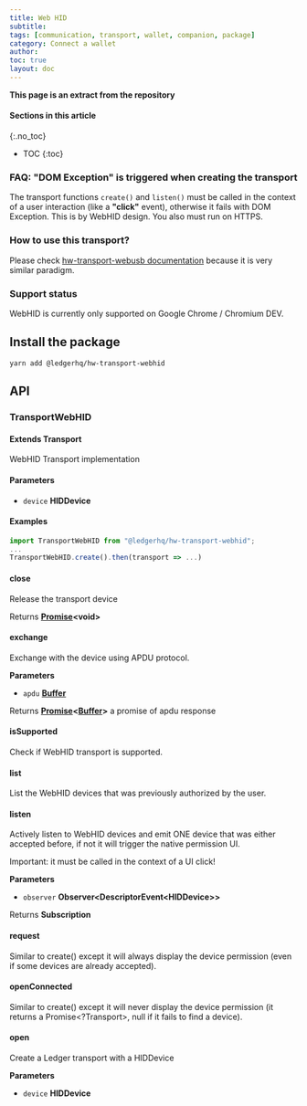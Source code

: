 ```yaml
---
title: Web HID
subtitle:
tags: [communication, transport, wallet, companion, package]
category: Connect a wallet
author:
toc: true
layout: doc
---
```


**This page is an extract from the repository**

#### Sections in this article
{:.no_toc}
* TOC
{:toc}

### FAQ: "DOM Exception" is triggered when creating the transport

The transport functions `create()` and `listen()` must be called in the context of a user interaction (like a **"click"** event), otherwise it fails with DOM Exception. This is by WebHID design. You also must run on HTTPS.

### How to use this transport?

Please check [hw-transport-webusb documentation](../webusb) because it is very similar paradigm.

### Support status

WebHID is currently only supported on Google Chrome / Chromium DEV.

## Install the package

`yarn add @ledgerhq/hw-transport-webhid`

## API

### TransportWebHID

#### Extends Transport

WebHID Transport implementation

#### Parameters

-   `device` **HIDDevice**

#### Examples

```js
import TransportWebHID from "@ledgerhq/hw-transport-webhid";
...
TransportWebHID.create().then(transport => ...)
```

#### close

Release the transport device

Returns **[Promise](https://developer.mozilla.org/docs/Web/JavaScript/Reference/Global_Objects/Promise)&lt;void>**

#### exchange

Exchange with the device using APDU protocol.

**Parameters**

-   `apdu` **[Buffer](https://nodejs.org/api/buffer.html)**

Returns **[Promise](https://developer.mozilla.org/docs/Web/JavaScript/Reference/Global_Objects/Promise)&lt;[Buffer](https://nodejs.org/api/buffer.html)>** a promise of apdu response

#### isSupported

Check if WebHID transport is supported.

#### list

List the WebHID devices that was previously authorized by the user.

#### listen

Actively listen to WebHID devices and emit ONE device
that was either accepted before, if not it will trigger the native permission UI.

Important: it must be called in the context of a UI click!

**Parameters**

-   `observer` **Observer&lt;DescriptorEvent&lt;HIDDevice>>**

Returns **Subscription**

#### request

Similar to create() except it will always display the device permission (even if some devices are already accepted).

#### openConnected

Similar to create() except it will never display the device permission (it returns a Promise&lt;?Transport>, null if it fails to find a device).

#### open

Create a Ledger transport with a HIDDevice

**Parameters**

-   `device` **HIDDevice**
